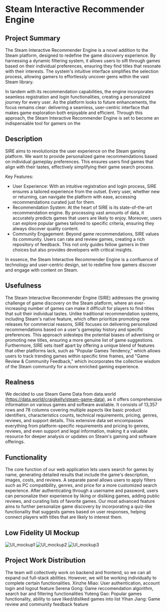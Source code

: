 # Steam Interactive Recommender Engine

## Project Summary

The Steam Interactive Recommender Engine is a novel addition to the Steam platform, designed to redefine the game discovery experience. By harnessing a dynamic filtering system, it allows users to sift through games based on their individual preferences, ensuring they find titles that resonate with their interests. The system's intuitive interface simplifies the selection process, allowing gamers to effortlessly uncover gems within the vast Steam library.

In tandem with its recommendation capabilities, the engine incorporates seamless registration and login functionalities, creating a personalized journey for every user. As the platform looks to future enhancements, the focus remains clear: delivering a seamless, user-centric interface that makes game exploration both enjoyable and efficient. Through this approach, the Steam Interactive Recommender Engine is set to become an indispensable tool for gamers on the

## Description

SIRE aims to revolutionize the user experience on the Steam gaming platform. We want to provide personalized game recommendations based on individual gameplay preferences. This ensures users find games that align with their tastes, effectively simplifying their game search process.

Key Features:

- User Experience: With an intuitive registration and login process, SIRE ensures a tailored experience from the outset. Every user, whether new or returning, can navigate the platform with ease, accessing recommendations curated just for them.
- Recommendation System: At the heart of SIRE is its state-of-the-art recommendation engine. By processing vast amounts of data, it accurately predicts games that users are likely to enjoy. Moreover, users can explore popular games tailored to specific criteria, ensuring they always discover quality content.
- Community Engagement: Beyond game recommendations, SIRE values its community. Users can rate and review games, creating a rich repository of feedback. This not only guides fellow gamers in their choices but also provides developers with critical insights.

In essence, the Steam Interactive Recommender Engine is a confluence of technology and user-centric design, set to redefine how gamers discover and engage with content on Steam.

## Usefulness

The Steam Interactive Recommender Engine (SIRE) addresses the growing challenge of game discovery on the Steam platform, where an ever-increasing number of games can make it difficult for players to find titles that suit their individual tastes. Unlike traditional recommendation systems, including Steam's native feature, which often prioritize promoting new releases for commercial reasons, SIRE focuses on delivering personalized recommendations based on a user's gameplay history and specific preferences. This approach sidesteps the potential biases of advertising or promoting new titles, ensuring a more genuine list of game suggestions. Furthermore, SIRE sets itself apart by offering a unique blend of features that other platforms lack, such as "Popular Games Tendency," which allows users to track trending games within specific time frames, and "Game Review & Community Feedback," which incorporates the collective wisdom of the Steam community for a more enriched gaming experience.

## Realness

We decided to use Steam Game Data from data.world (https://data.world/craigkelly/steam-game-data), as it offers comprehensive information on various games and software available. It consists of 13,357 rows and 78 columns covering multiple aspects like basic product identifiers, characteristics counts, technical requirements, pricing, genres, reviews, and support details. This extensive data set encompasses everything from platform-specific requirements and pricing to genres, reviews, and even support and legal information, making it a valuable resource for deeper analysis or updates on Steam's gaming and software offerings.

## Functionality

The core function of our web application lets users search for games by name, generating detailed results that include the game's description, images, costs, and reviews. A separate panel allows users to apply filters such as PC compatibility, genres, and price for a more customized search experience. After authenticating through a username and password, users can personalize their experience by liking or disliking games, adding public reviews, and curating lists of favorite games. Our most advanced feature aims to further personalize game discovery by incorporating a quiz-like functionality that suggests games based on user responses, helping connect players with titles that are likely to interest them.

## Low Fidelity UI Mockup

![UI_mockup1](./figures/ui_mockup1.png)
![UI_mockup2](./figures/ui_mockup2.png)
![UI_mockup3](./figures/ui_mockup3.png)

## Project Work Distribution

The team will collectively work on backend and frontend, so we can all expand out full-stack abilities. However, we will be working individually to complete certain functionalities.
Xinzhe Miao: User authentication, account login and logout feature
Serena Gong: Game reccomendation algorithm, search bar and filtering functionalities
Yuteng Gao: Popular games functionality, ability to save liked/disliked games into list
Yihan Jiang: Game review and community feedback feature
